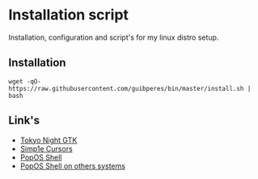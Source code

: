# Installation script

Installation, configuration and script's for my linux distro setup.

## Installation
```shell
wget -qO- https://raw.githubusercontent.com/guibperes/bin/master/install.sh | bash
```

## Link's
- [Tokyo Night GTK](https://www.gnome-look.org/p/1681315)
- [Simp1e Cursors](https://www.gnome-look.org/p/1405210)
- [PopOS Shell](https://github.com/pop-os/shell)
- [PopOS Shell on others systems](https://support.system76.com/articles/pop-shell)
